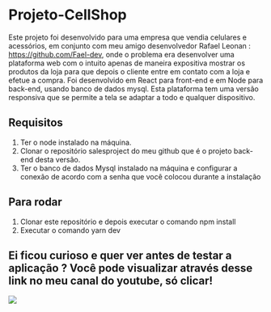 # Projeto-CellShop
Este projeto foi desenvolvido para uma empresa que vendia celulares e acessórios, em conjunto com meu amigo desenvolvedor Rafael Leonan : https://github.com/Fael-dev, onde o problema era desenvolver 
uma plataforma web com o intuito apenas de maneira expositiva mostrar os produtos da loja para que depois o cliente
entre em contato com a loja e efetue a compra. Foi desenvolvido em React para front-end e em Node para back-end, usando banco de dados mysql. Esta plataforma tem uma versão responsiva que se permite a tela se adaptar a todo e qualquer dispositivo.

## Requisitos
1. Ter o node instalado na máquina. 
2. Clonar o repositório salesproject do meu github que é o projeto back-end desta versão.
3. Ter o banco de dados Mysql instalado na máquina e configurar a conexão de acordo com a senha que você colocou durante a instalação


## Para rodar

1. Clonar este repositório e depois executar o comando npm install
2. Executar o comando yarn dev

## Ei ficou curioso e quer ver antes de testar a aplicação ? Você pode visualizar através desse link no meu canal do youtube, só clicar!

[![](http://img.youtube.com/vi/7YXCpioV3Fk/0.jpg)](http://www.youtube.com/watch?v=7YXCpioV3Fk "")

